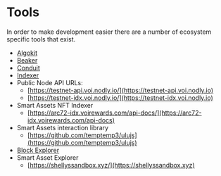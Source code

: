 # Tools

In order to make development easier there are a number of ecosystem specific tools that exist.



* [Algokit](https://github.com/algorandfoundation/algokit-cli)
* [Beaker](https://github.com/algorand-devrel/beaker)
* [Conduit](https://github.com/algorand/conduit)
* [Indexer](https://github.com/algorand/indexer)
* Public Node API URLs:
    * [https://testnet-api.voi.nodly.io/](https://testnet-api.voi.nodly.io)
    * [https://testnet-idx.voi.nodly.io/](https://testnet-idx.voi.nodly.io)
* Smart Assets NFT Indexer
    * [https://arc72-idx.voirewards.com/api-docs/](https://arc72-idx.voirewards.com/api-docs)
* Smart Assets interaction library
    * [https://github.com/temptemp3/ulujs](https://github.com/temptemp3/ulujs)
* [Block Explorer](https://voi.observer/explorer/home)
* Smart Asset Explorer
    * [https://shellyssandbox.xyz/](https://shellyssandbox.xyz)

